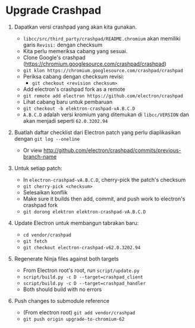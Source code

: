 # Upgrade Crashpad

1. Dapatkan versi crashpad yang akan kita gunakan.
    
    - `libcc/src/third_party/crashpad/README.chromium` akan memiliki garis `Revisi:` dengan checksum
    - Kita perlu memeriksa cabang yang sesuai.
    - Clone Google's crashpad (https://chromium.googlesource.com/crashpad/crashpad)
    - `git klon https://chromium.googlesource.com/crashpad/crashpad`
    - Periksa cabang dengan checksum revisi: 
        - `git checkout <revision checksum>`
    - Add electron's crashpad fork as a remote
    - `git remote add electron https://github.com/electron/crashpad`
    - Lihat cabang baru untuk pembaruan
    - `git checkout -b elektron-crashpad-vA.B.C.D`
    - `A.B.C.D` adalah versi kromium yang ditemukan di `libcc/VERSION` dan akan menjadi seperti `62.0.3202.94`

2. Buatlah daftar checklist dari Electron patch yang perlu diaplikasikan dengan `git log --oneline`
    
    - Or view http://github.com/electron/crashpad/commits/previous-branch-name

3. Untuk setiap patch:
    
    - In `electron-crashpad-vA.B.C.D`, cherry-pick the patch's checksum 
    - `git cherry-pick <checksum>`
    - Selesaikan konflik
    - Make sure it builds then add, commit, and push work to electron's crashpad fork
    - `git dorong elektron elektron-crashpad-vA.B.C.D`

4. Update Electron untuk membangun tabrakan baru:
    
    - `cd vendor/crashpad`
    - `git fetch`
    - `git checkout electron-crashpad-v62.0.3202.94`
5. Regenerate Ninja files against both targets 
    - From Electron root's root, run `script/update.py`
    - `script/build.py -c D --target=crashpad_client`
    - `script/build.py -c D --target=crashpad_handler`
    - Both should build with no errors
6. Push changes to submodule reference 
    - (From electron root) `git add vendor/crashpad`
    - `git push origin upgrade-to-chromium-62`